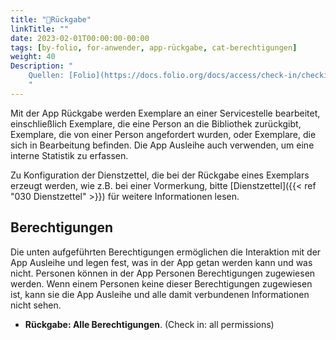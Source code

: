 ```yaml
---
title: "📱Rückgabe"
linkTitle: ""
date: 2023-02-01T00:00:00-00:00
tags: [by-folio, for-anwender, app-rückgabe, cat-berechtigungen]
weight: 40
Description: "
    Quellen: [Folio](https://docs.folio.org/docs/access/check-in/checkin/) <!-- & [GBV](https://info.gebev.de/pages/viewpage.action?pageId=839188609) -->
    "
---
```


Mit der App Rückgabe werden Exemplare an einer Servicestelle bearbeitet, einschließlich Exemplare, die eine Person an die Bibliothek zurückgibt, Exemplare, die von einer Person angefordert wurden, oder Exemplare, die sich in Bearbeitung befinden. Die App Ausleihe auch verwenden, um eine interne Statistik zu erfassen.

Zu Konfiguration der Dienstzettel, die bei der Rückgabe eines Exemplars erzeugt werden, wie z.B. bei einer Vormerkung, bitte [Dienstzettel]({{< ref "030 Dienstzettel" >}}) für weitere Informationen lesen.

## Berechtigungen

Die unten aufgeführten Berechtigungen ermöglichen die Interaktion mit der App Ausleihe und legen fest, was in der App getan werden kann und was nicht. Personen können in der App Personen Berechtigungen zugewiesen werden. Wenn einem Personen keine dieser Berechtigungen zugewiesen ist, kann sie die App Ausleihe und alle damit verbundenen Informationen nicht sehen.

* **Rückgabe: Alle Berechtigungen**. (Check in: all permissions)
